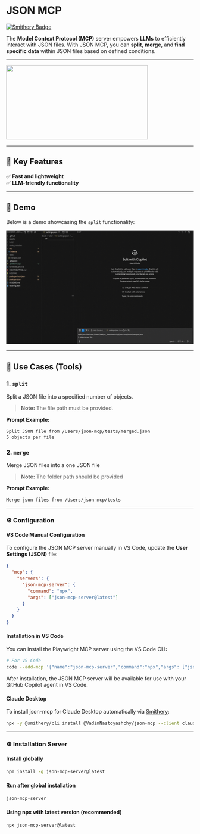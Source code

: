 # JSON MCP

[![Smithery Badge](https://smithery.ai/badge/@VadimNastoyashchy/json-mcp)](https://smithery.ai/server/@VadimNastoyashchy/json-mcp)

The **Model Context Protocol (MCP)** server empowers **LLMs** to efficiently interact with JSON files. With JSON MCP, you can **split**, **merge**, and **find specific data** within JSON files based on defined conditions.

---

<a href="https://glama.ai/mcp/servers/@VadimNastoyashchy/json-mcp">
  <img width="380" height="200" src="https://glama.ai/mcp/servers/@VadimNastoyashchy/json-mcp/badge" />
</a>

---

## 🌟 Key Features

✅ **Fast and lightweight**  
✅ **LLM-friendly functionality**  

---

## 🎥 Demo

Below is a demo showcasing the `split` functionality:  

![Demo: Split JSON](./assets/split-demo.gif)

---

## 🔧 Use Cases (Tools)

### 1. **`split`**  
Split a JSON file into a specified number of objects.

> **Note:** The file path must be provided.

**Prompt Example:**  

```plaintext
Split JSON file from /Users/json-mcp/tests/merged.json  
5 objects per file  
```

### 2. **`merge`**  
Merge JSON files into a one JSON file

> **Note:** The folder path should be provided

**Prompt Example:**  

```plaintext
Merge json files from /Users/json-mcp/tests
```
---

### ⚙️ Configuration

#### VS Code Manual Configuration

To configure the JSON MCP server manually in VS Code, update the **User Settings (JSON)** file:

```json
{
  "mcp": {
    "servers": {
      "json-mcp-server": {
        "command": "npx",
        "args": ["json-mcp-server@latest"]
      }
    }
  }
}
```

#### Installation in VS Code

You can install the Playwright MCP server using the VS Code CLI:

```bash
# For VS Code
code --add-mcp '{"name":"json-mcp-server","command":"npx","args": ["json-mcp-server@latest"]}'
```

After installation, the JSON MCP server will be available for use with your GitHub Copilot agent in VS Code.

#### Claude Desktop

To install json-mcp for Claude Desktop automatically via [Smithery](https://smithery.ai/server/@VadimNastoyashchy/json-mcp):

```bash
npx -y @smithery/cli install @VadimNastoyashchy/json-mcp --client claude
```

---

### ⚙️ Installation Server

#### Install globally

```bash
npm install -g json-mcp-server@latest
```

#### Run after global installation

```bash
json-mcp-server
```

#### Using npx with latest version (recommended)

```bash
npx json-mcp-server@latest
```
